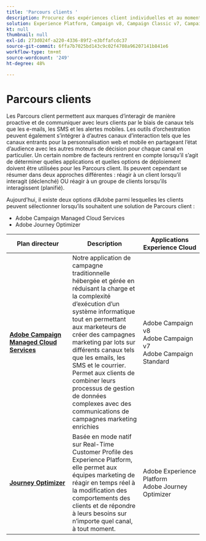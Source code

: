 ```yaml
---
title: 'Parcours clients '
description: Procurez des expériences client individuelles et au moment opportun d’un type d’écran à l’autre.
solution: Experience Platform, Campaign v8, Campaign Classic v7, Campaign Standard, Journey Optimizer
kt: null
thumbnail: null
exl-id: 273d024f-a220-4336-89f2-e3bffafcdc37
source-git-commit: 6ffa7b7025bd143c9c02f4708a96207141b841e6
workflow-type: tm+mt
source-wordcount: '249'
ht-degree: 48%

---
```


# Parcours clients

Les Parcours client permettent aux marques d’interagir de manière proactive et de communiquer avec leurs clients par le biais de canaux tels que les e-mails, les SMS et les alertes mobiles. Les outils d’orchestration peuvent également s’intégrer à d’autres canaux d’interaction tels que les canaux entrants pour la personnalisation web et mobile en partageant l’état d’audience avec les autres moteurs de décision pour chaque canal en particulier. Un certain nombre de facteurs rentrent en compte lorsqu’il s’agit de déterminer quelles applications et quelles options de déploiement doivent être utilisées pour les Parcours client. Ils peuvent cependant se résumer dans deux approches différentes : réagir à un client lorsqu’il interagit (déclenché) OU réagir à un groupe de clients lorsqu’ils interagissent (planifié).

Aujourd’hui, il existe deux options d’Adobe parmi lesquelles les clients peuvent sélectionner lorsqu’ils souhaitent une solution de Parcours client :

<ul><li>Adobe Campaign Managed Cloud Services</li><li>Adobe Journey Optimizer</li></ul>

| Plan directeur | Description | Applications Experience Cloud |
|---|---|---|
| **[Adobe Campaign Managed Cloud Services](campaign.md)** | Notre application de campagne traditionnelle hébergée et gérée en réduisant la charge et la complexité d’exécution d’un système informatique tout en permettant aux marketeurs de créer des campagnes marketing par lots sur différents canaux tels que les emails, les SMS et le courrier. Permet aux clients de combiner leurs processus de gestion de données complexes avec des communications de campagnes marketing enrichies | Adobe Campaign v8<br>Adobe Campaign v7<br>Adobe Campaign Standard |
| **[Journey Optimizer](journey-optimizer.md)** | Basée en mode natif sur Real-Time Customer Profile des Experience Platform, elle permet aux équipes marketing de réagir en temps réel à la modification des comportements des clients et de répondre à leurs besoins sur n’importe quel canal, à tout moment. | Adobe Experience Platform<br>Adobe Journey Optimizer |
